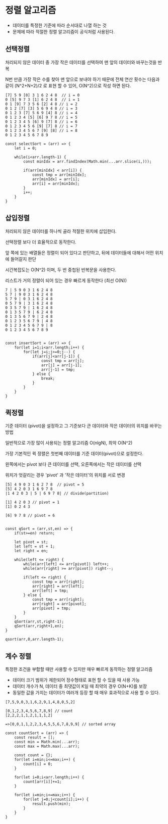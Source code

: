 # 정렬 알고리즘

- 데이터를 특정한 기준에 따라 순서대로 나열 하는 것
- 문제에 따라 적절한 정렬 알고리즘이 공식처럼 사용된다.

## 선택정렬

처리되지 않은 데이터 중 가장 작은 데이터를 선택하여 맨 앞의 데이터와 바꾸는것을 반복

N번 만큼 가장 작은 수를 찾아 맨 앞으로 보내야 하기 때문에 전체 연산 횟수는 다음과 같이
(N^2+N+2)/2 로 표현 할 수 있어, O(N^2)으로 작성 하면 된다.

```
[7] 5 9 [0] 3 1 6 2 4 8  // i = 0
0 [5] 9 7 3 [1] 6 2 4 8  // i = 1
0 1 [9] 7 3 5 6 [2] 4 8 // i = 2
0 1 2 [7] [3] 5 6 9 4 8 // i = 3
0 1 2 3 [7] 5 6 9 [4] 8 // i = 4
0 1 2 3 4 [5] [6] 9 7 8 // i = 5
0 1 2 3 4 5 [6] 9 [7] 8 // i = 6
0 1 2 3 4 5 6 [9] [7] 8 // i = 7
0 1 2 3 4 5 6 7 [9] [8] // i = 8
0 1 2 3 4 5 6 7 8 9

const selectSort = (arr) => {
    let i = 0;

    while(i<arr.length-1) {
        const minIdx = arr.findIndex(Math.min(...arr.slice(i,)));

        if(arr[minIdx] < arr[i]) {
            const tmp = arr[minIdx];
            arr[minIdx] = arr[i];
            arr[i] = arr[minIdx];
        }
        i++;
    }
}
```

## 삽입정렬

처리되지 않은 데이터를 하나씩 골라 적절한 위치에 삽입한다.

선택정렬 보다 더 효율적으로 동작한다.

앞 쪽에 있는 배열들은 정렬이 되어 있다고 판단하고, 뒤에 데이터들에 대해서 어떤 위치에 들어갈지 판단

시간복잡도는 O(N^2) 이며, 두 번 중첩된 반복문을 사용한다.

리스트가 거의 정렬이 되어 있는 경우 빠르게 동작한다 (최선 O(N))

```
7 | 5 9 0 3 1 6 2 4 8
5 7 | 9 0 3 1 6 2 4 8
5 7 9 | 0 3 1 6 2 4 8
0 5 7 9 | 3 1 6 2 4 8
0 3 5 7 9 | 1 6 2 4 8
0 1 3 5 7 9 | 6 2 4 8
0 1 3 5 6 7 9 | 2 4 8
0 1 2 3 5 6 7 9 | 4 8
0 1 2 3 4 5 6 7 9 | 8
0 1 2 3 4 5 6 7 8 9


const insertSort = (arr) => {
    for(let i=1;i<arr.length;i++) {
        for(let j=i;j>=0;j--) {
            if(arr[j]<arr[j-1]) {
                const tmp = arr[j];
                arr[j] = arr[j-1];
                arr[j-1] = tmp;
            } else {
                break;
            }
        }
    }
}

```

## 퀵정렬

기준 데이터 (pivot)을 설정하고 그 기준보다 큰 데이터와 작은 데이터의 위치를 바꾸는 방법

일반적으로 가장 많이 사용되는 정렬 알고리즘 O(nlgN), 최악 O(N^2)

가장 기본적인 퀵 정렬은 첫번째 데이터를 기준 데이터(pivot)으로 설정한다.

왼쪽에서는 pivot 보다 큰 데이터를 선택, 오른쪽에서는 작은 데이터를 선택

위치가 엇갈리는 경우 'pivot' 과 '작은 데이터'의 위치를 서로 변경

```
[5] 4 9 0 3 1 6 2 7 8  // pivot = 5
[5] 4 2 0 3 1 6 9 7 8
|1 4 2 0 3 | 5 | 6 9 7 8| // divide(partition)

[1] 4 2 0 3 // pivot = 1
[1] 0 2 4 3

[6] 9 7 8 // pivot = 6


const qSort = (arr,st,en) => {
    if(st>=en) return;

    let pivot = st;
    let left = st + 1;
    let right = en;

    while(left <= right) {
        while(arr[left] <= arr[pivot]) left++;
        while(arr[right] >= arr[pivot]) right--;

        if(left <= right) {
            const tmp = arr[right];
            arr[right] = arr[left];
            arr[left] = tmp;
        } else {
            const tmp = arr[right];
            arr[right] = arr[pivot];
            arr[pivot] = tmp;
        }
    }
    qSort(arr,st,right-1);
    qSort(arr,right+1,en);
}

qsort(arr,0,arr.length-1);

```

## 계수 정렬

특정한 조건을 부합할 때만 사용할 수 있지만 매우 빠르게 동작하는 정렬 알고리즘

- 데이터 크기 범위가 제한되어 정수형태로 표현 할 수 있을 때 사용 가능
- 데이터 개수가 N, 데이터 중 최댓값이 K일 때 최약의 경우 O(N+K)를 보장
- 동일한 값을 가지는 데이터가 여러개 등장 할 때 매우 효과적으로 사용 할 수 있다.

```
[7,5,9,0,3,1,6,2,9,1,4,8,0,5,2]

[0,1,2,3,4,5,6,7,8,9] // count
[2,2,2,1,1,2,1,1,1,2]

=>[0,0,1,1,2,2,3,4,5,5,6,7,8,9,9] // sorted array

const countSort = (arr) => {
    const result = [];
    const min = Math.min(...arr);
    const max = Math.max(...arr);

    const count = {};
    for(let i=min;i<=max;i++) {
        count[i] = 0;
    }

    for(let i=0;i<arr.length;i++) {
        count[arr[i]]+=1;
    }

    for(let i=min;i<=max;i++) {
        for(let j=0;j<count[i];i++) {
            result.push(min);
        }
    }
}


```
